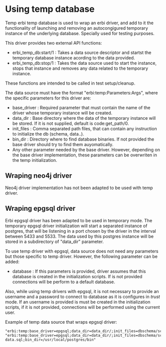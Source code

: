 Using temp database
=================
Temp erbi temp database is  used to wrap an erbi driver, and add to it the functionality of
launching and removing an autocongigured temporary instance of the underlying database.
Specially used for testing purposes.

This driver provides two external API functions:
- erbi_temp_db:start/1 : Takes a data source descriptor and startst the temporary database instance acording
to the data provided.
- erbi_temp_db:stop/1 : Takes the data source used to start the instance, stops that instance and removes any
 data related to the temporary instance.

These functions are intended to be called in test setup/cleanup.

The data source must have the format "erbi:temp:Parameters:Args", where the specific parameters
 for this driver are:
- base_driver : Required parameter that must contain the name of the driver whose temporary 
instance will be created.
- data_dir : Base directory where the data of the temporary instance will be stored.
If it is not supplied, default is code:get_path/0.
- init_files : Comma separated path files, that can contain any instruction to
initialize the db (schema, data..).
- bin_dir : Directory where to find database binaries. If not provided the base driver 
should try to find them auyomatically.
- Any other parameter needed by the base driver. However, depending on the base driver
 implementation, these parameters can be overwriten in the temp initialization.


Wraping neo4j driver
--------------------
Neo4j driver implementation has not been adapted to be used with temp driver.

Wraping epgsql driver
---------------------
Erbi epgsql driver has been adapted to be used in temporary mode. 
The temporary epgsql driver initialization will start a separated instance of postgres, 
that will be listening in a port chosen by the driver in the interval between 5433 and 5533. 
The data used by this postgres instance will be stored in a subdirectory of "data_dir" parameter.

To use temp driver with epgsql, data source does not need any parameters but those specific to temp driver.
However, the following parameter can be added:
- database : If this parameters is provided, driver assumes that this database is created in the initialization scripts.
If is not provided connections will be perform to a default database.

Also, while using temp drivers with epgsql, it is not necessary to provide an username
 and a password to connect to database as it is configures in *trust* mode.
If an username is provided is must be created in the initialization scripts, if it is not provided,
connections will be performed using the current user.

Example of temp data source that wraps epgsql driver:

	"erbi:temp:base_driver=epgsql;data_dir=data_dir/;init_files=dbschema/schema.sql,dbschema/data.sql"
	"erbi:temp:base_driver=epgsql;data_dir=data_dir/;init_files=dbschema/schema.sql,dbschema/ref-data.sql;bin_dir=/usr/local/postgres/bin"
  
